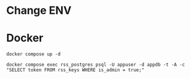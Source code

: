 
# Change ENV

# Docker

```
docker compose up -d
```

```
docker compose exec rss_postgres psql -U appuser -d appdb -t -A -c "SELECT token FROM rss_keys WHERE is_admin = true;"
```